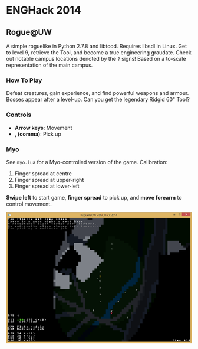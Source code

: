 # ENGHack 2014
## Rogue@UW

A simple roguelike in Python 2.7.8 and libtcod. Requires libsdl in Linux. Get to level 9, retrieve the Tool, and become a true engineering graudate. Check out notable campus locations denoted by the `?` signs! Based on a to-scale representation of the main campus.

### How To Play

Defeat creatures, gain experience, and find powerful weapons and armour. Bosses appear after a level-up. Can you get the legendary Ridgid 60" Tool?

### Controls

* **Arrow keys**: Movement
* **, (comma)**: Pick up

### Myo

See `myo.lua` for a Myo-controlled version of the game. Calibration:

1. Finger spread at centre
2. Finger spread at upper-right
3. Finger spread at lower-left

**Swipe left** to start game, **finger spread** to pick up, and **move forearm** to control movement.

![Rogue@UW screenshot](/hack_screen.png?raw=true)